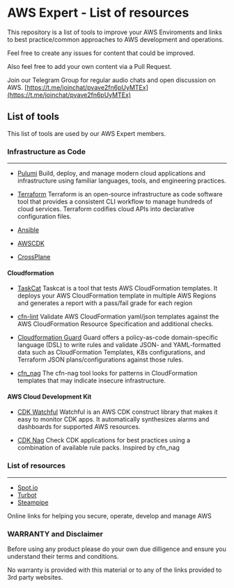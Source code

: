 # AWS Expert - List of resources

This repository is a list of tools to improve your AWS Enviroments and links to best practice/common approaches to AWS development and operations.

Feel free to create any issues for content that could be improved.

Also feel free to add your own content via a Pull Request.

Join our Telegram Group for regular audio chats and open discussion on AWS.
[https://t.me/joinchat/pvave2fn6pUyMTEx](https://t.me/joinchat/pvave2fn6pUyMTEx)

## List of tools

This list of tools are used by our AWS Expert members.

### Infrastructure as Code
---

- [Pulumi](https://www.pulumi.com/)
Build, deploy, and manage modern cloud applications and infrastructure using familiar languages, tools, and engineering practices.

- [Terraform](https://www.terraform.io/)
Terraform is an open-source infrastructure as code software tool that provides a consistent CLI workflow to manage hundreds of cloud services. Terraform codifies cloud APIs into declarative configuration files.

- [Ansible](https://docs.ansible.com/ansible/latest/scenario_guides/guide_aws.html)

- [AWSCDK](https://aws.amazon.com/cdk/)

- [CrossPlane](https://doc.crds.dev/github.com/crossplane/provider-aws)

#### Cloudformation

- [TaskCat](https://github.com/aws-quickstart/taskcat)
Taskcat is a tool that tests AWS CloudFormation templates. It deploys your AWS CloudFormation template in multiple AWS Regions and generates a report with a pass/fail grade for each region

- [cfn-lint](https://github.com/aws-cloudformation/cfn-lint)
Validate AWS CloudFormation yaml/json templates against the AWS CloudFormation Resource Specification and additional checks.

- [Cloudformation Guard](https://github.com/aws-cloudformation/cloudformation-guard)
Guard offers a policy-as-code domain-specific language (DSL) to write rules and validate JSON- and YAML-formatted data such as CloudFormation Templates, K8s configurations, and Terraform JSON plans/configurations against those rules. 

- [cfn_nag](https://github.com/stelligent/cfn_nag)
The cfn-nag tool looks for patterns in CloudFormation templates that may indicate insecure infrastructure.

#### AWS Cloud Development Kit

- [CDK Watchful](https://github.com/cdklabs/cdk-watchful)
Watchful is an AWS CDK construct library that makes it easy to monitor CDK apps. It automatically synthesizes alarms and dashboards for supported AWS resources.

- [CDK Nag](https://github.com/cdklabs/cdk-nag)
Check CDK applications for best practices using a combination of available rule packs. Inspired by cfn_nag

### List of resources
---

- [Spot.io](https://spot.io)
- [Turbot](https://turbot.com/features/aws/)
- [Steampipe](https://steampipe.io/)

Online links for helping you secure, operate, develop and manage AWS

### WARRANTY and Disclaimer

Before using any product please do your own due dilligence and ensure you understand their terms and conditions.

No warranty is provided with this material or to any of the links provided to 3rd party websites.

